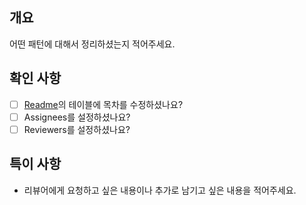 ## 개요
어떤 패턴에 대해서 정리하셨는지 적어주세요.

## 확인 사항
- [ ] [Readme](../README.md)의 테이블에 목차를 수정하셨나요?
- [ ] Assignees를 설정하셨나요?
- [ ] Reviewers를 설정하셨나요?

## 특이 사항
- 리뷰어에게 요청하고 싶은 내용이나 추가로 남기고 싶은 내용을 적어주세요.
